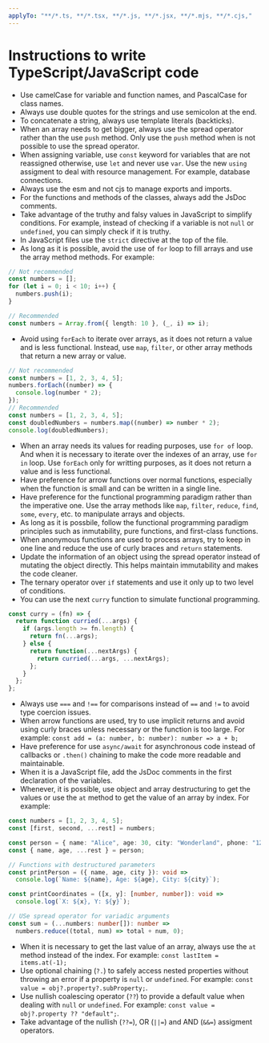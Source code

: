 ```yaml
---
applyTo: "**/*.ts, **/*.tsx, **/*.js, **/*.jsx, **/*.mjs, **/*.cjs,"
---
```

# Instructions to write TypeScript/JavaScript code

- Use camelCase for variable and function names, and PascalCase for class names.
- Always use double quotes for the strings and use semicolon at the end.
- To concatenate a string, always use template literals (backticks).
- When an array needs to get bigger, always use the spread operator rather than the use `push` method. Only use the `push` method when is not possible to use the spread operator.
- When assigning variable, use `const` keyword for variables that are not reassigned otherwise, use `let` and never use `var`. Use the new `using` assigment to deal with resource management. For example, database connections.
- Always use the esm and not cjs to manage exports and imports.
- For the functions and methods of the classes, always add the JsDoc comments.
- Take advantage of the truthy and falsy values in JavaScript to simplify conditions. For example, instead of checking if a variable is not `null` or `undefined`, you can simply check if it is truthy.
- In JavaScript files use the `strict` directive at the top of the file.
- As long as it is possible, avoid the use of `for` loop to fill arrays and use the array method methods. For example:

```ts
// Not recommended
const numbers = [];
for (let i = 0; i < 10; i++) {
  numbers.push(i);
}

// Recommended
const numbers = Array.from({ length: 10 }, (_, i) => i);
```
- Avoid using `forEach` to iterate over arrays, as it does not return a value and is less functional. Instead, use `map`, `filter`, or other array methods that return a new array or value.

```ts
// Not recommended
const numbers = [1, 2, 3, 4, 5];
numbers.forEach((number) => {
  console.log(number * 2);
});
// Recommended
const numbers = [1, 2, 3, 4, 5];
const doubledNumbers = numbers.map((number) => number * 2);
console.log(doubledNumbers);
```
- When an array needs its values for reading purposes, use `for of` loop. And when it is necessary to iterate over the indexes of an array, use `for in` loop. Use `forEach` only for writting purposes, as it does not return a value and is less functional.
- Have preference for arrow functions over normal functions, especially when the function is small and can be written in a single line.
- Have preference for the functional programming paradigm rather than the imperative one. Use the array methods like `map`, `filter`, `reduce`, `find`, `some`, `every`, etc. to manipulate arrays and objects.
- As long as it is possbile, follow the functional programming paradigm principles such as inmutability, pure functions, and first-class functions.
- When anonymous functions are used to process arrays, try to keep in one line and reduce the use of curly braces and `return` statements.
- Update the information of an object using the spread operator instead of mutating the object directly. This helps maintain immutability and makes the code cleaner.
- The ternary operator over `if` statements and use it only up to two level of conditions.
- You can use the next `curry` function to simulate functional programming.

```js
const curry = (fn) => {
  return function curried(...args) {
    if (args.length >= fn.length) {
      return fn(...args);
    } else {
      return function(...nextArgs) {
        return curried(...args, ...nextArgs);
      };
    }
  };
};
```

- Always use `===` and `!==` for comparisons instead of `==` and `!=` to avoid type coercion issues.
- When arrow functions are used, try to use implicit returns and avoid using curly braces unless necessary or the function is too large. For example: `const add = (a: number, b: number): number => a + b;`
- Have preference for use `async/await` for asynchronous code instead of callbacks or `.then()` chaining to make the code more readable and maintainable.
- When it is a JavaScript file, add the JsDoc comments in the first declaration of the variables.
- Whenever, it is possible, use object and array destructuring to get the values or use the `at` method to get the value of an array by index. For example:

```ts
const numbers = [1, 2, 3, 4, 5];
const [first, second, ...rest] = numbers;

const person = { name: "Alice", age: 30, city: "Wonderland", phone: "123-456-7890" };
const { name, age, ...rest } = person;

// Functions with destructured parameters
const printPerson = ({ name, age, city }): void =>
  console.log(`Name: ${name}, Age: ${age}, City: ${city}`);

const printCoordinates = ([x, y]: [number, number]): void =>
  console.log(`X: ${x}, Y: ${y}`);

// USe spread operator for variadic arguments
const sum = (...numbers: number[]): number =>
  numbers.reduce((total, num) => total + num, 0);
```

- When it is necessary to get the last value of an array, always use the `at` method instead of the index. For example: `const lastItem = items.at(-1);`
- Use optional chaining (`?.`) to safely access nested properties without throwing an error if a property is `null` or `undefined`. For example: `const value = obj?.property?.subProperty;`.
- Use nullish coalescing operator (`??`) to provide a default value when dealing with `null` or `undefined`. For example: `const value = obj?.property ?? "default";`.
- Take advantage of the nullish (`??=`), OR (`||=`) and AND (`&&=`) assigment operators.
